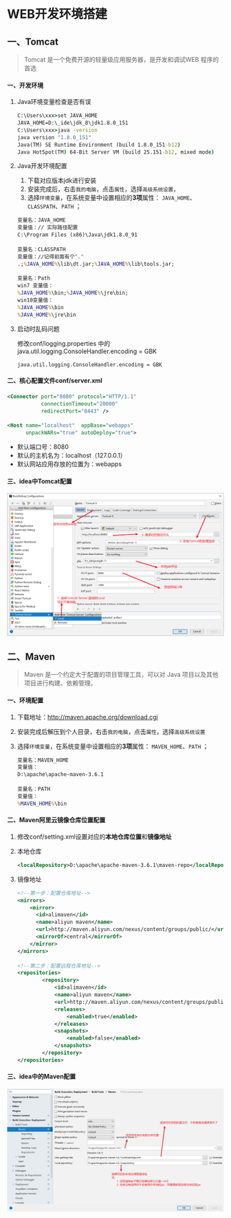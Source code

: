 # WEB开发环境搭建

## 一、Tomcat

>  Tomcat 是一个免费开源的轻量级应用服务器，是开发和调试WEB 程序的首选

#### 一、开发环境

1. Java环境变量检查是否有误

   ~~~cmd
   C:\Users\xxx>set JAVA_HOME
   JAVA_HOME=D:\_ide\jdk_8\jdk1.8.0_151
   C:\Users\xxx>java -version
   java version "1.8.0_151"
   Java(TM) SE Runtime Environment (build 1.8.0_151-b12)
   Java HotSpot(TM) 64-Bit Server VM (build 25.151-b12, mixed mode)
   ~~~

2. Java开发环境配置

   1. 下载对应版本jdk进行安装
   2. 安装完成后，右击`我的电脑`，点击`属性`，选择`高级系统设置`，
   3. 选择`环境变量`，在系统变量中设置相应的**3项**属性： `JAVA_HOME`、`CLASSPATH`、`PATH` ； 

   ~~~cmd
   变量名：JAVA_HOME
   变量值：// 实际路径配置
   C:\Program Files (x86)\Java\jdk1.8.0_91        				
   
   变量名：CLASSPATH
   变量值：//记得前面有个"."
   .;%JAVA_HOME%\lib\dt.jar;%JAVA_HOME%\lib\tools.jar;         
   
   变量名：Path
   win7 变量值：
   %JAVA_HOME%\bin;%JAVA_HOME%\jre\bin;
   win10变量值：
   %JAVA_HOME%\bin
   %JAVA_HOME%\jre\bin
   ~~~

3. 启动时乱码问题

   修改conf/logging.properties 中的 java.util.logging.ConsoleHandler.encoding = GBK 

   ~~~properties
   java.util.logging.ConsoleHandler.encoding = GBK
   ~~~

#### 二、核心配置文件conf/server.xml

~~~xml
<Connector port="8080" protocol="HTTP/1.1"
           connectionTimeout="20000"
           redirectPort="8443" />

<Host name="localhost"  appBase="webapps"
      unpackWARs="true" autoDeploy="true">
~~~

- 默认端口号：8080
- 默认的主机名为：localhost（127.0.0.1）
- 默认网站应用存放的位置为：webapps

#### 三、idea中Tomcat配置

![1620544540684](img/Javaweb笔记/1620544540684.png)

## 二、Maven

> Maven 是一个约定大于配置的项目管理工具，可以对 Java 项目以及其他项目进行构建、依赖管理。

#### 一、环境配置

1. 下载地址：http://maven.apache.org/download.cgi 

2. 安装完成后解压到个人目录，右击`我的电脑`，点击`属性`，选择`高级系统设置`

3. 选择`环境变量`，在系统变量中设置相应的**3项**属性： `MAVEN_HOME`、`PATH` ； 

   ~~~cmd
   变量名：MAVEN_HOME
   变量值：
   D:\apache\apache-maven-3.6.1     				
   
   变量名：PATH
   变量值：
   %MAVEN_HOME%\bin  
   ~~~

#### 二、Maven阿里云镜像仓库位置配置

1. 修改conf/setting.xml设置对应的**本地仓库位置**和**镜像地址**

2. 本地仓库

   ~~~xml
   <localRepository>D:\apache\apache-maven-3.6.1\maven-repo</localRepository>
   ~~~

3. 镜像地址

   ~~~xml
   <!--第一步：配置仓库地址-->
   <mirrors>
       <mirror>
         <id>alimaven</id>
         <name>aliyun maven</name>
         <url>http://maven.aliyun.com/nexus/content/groups/public/</url>
         <mirrorOf>central</mirrorOf>        
       </mirror>
   </mirrors>
   
   <!--第二步：配置远程仓库地址-->
   <repositories>  
           <repository>  
               <id>alimaven</id>  
               <name>aliyun maven</name>  
               <url>http://maven.aliyun.com/nexus/content/groups/public/</url>  
               <releases>  
                   <enabled>true</enabled>  
               </releases>  
               <snapshots>  
                   <enabled>false</enabled>  
               </snapshots>  
           </repository>  
   </repositories>
   ~~~

#### 三、idea中的Maven配置

![1620546531631](img/Javaweb笔记/1620546531631.png)